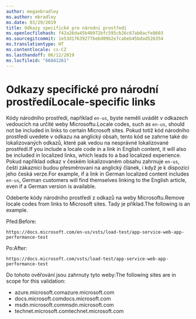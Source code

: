 ```yaml
---
author: meganbradley
ms.author: mbradley
ms.date: 03/29/2019
title: Odkazy specifické pro národní prostředí
ms.openlocfilehash: f42a26da45b48972bfc595cb26c67ab0acfe8603
ms.sourcegitcommit: 1e53d17639277bebd89b2e7cabeb45bdad526354
ms.translationtype: HT
ms.contentlocale: cs-CZ
ms.lasthandoff: 06/12/2019
ms.locfileid: "66841261"
---
```

# <a name="locale-specific-links"></a><span data-ttu-id="ba722-102">Odkazy specifické pro národní prostředí</span><span class="sxs-lookup"><span data-stu-id="ba722-102">Locale-specific links</span></span>

<span data-ttu-id="ba722-103">Kódy národního prostředí, například `en-us`, byste neměli uvádět v odkazech vedoucích na určité weby Microsoftu.</span><span class="sxs-lookup"><span data-stu-id="ba722-103">Locale codes, such as `en-us`, should not be included in links to certain Microsoft sites.</span></span> <span data-ttu-id="ba722-104">Pokud totiž kód národního prostředí uvedete v odkazu na anglický obsah, tento kód se zahrne také do lokalizovaných odkazů, které pak vedou na nesprávné lokalizované prostředí.</span><span class="sxs-lookup"><span data-stu-id="ba722-104">If you include a locale code in a link in English content, it will also be included in localized links, which leads to a bad localized experience.</span></span> <span data-ttu-id="ba722-105">Pokud například odkaz v českém lokalizovaném obsahu zahrnuje `en-us`, čeští zákazníci budou přesměrovaní na anglický článek, i když je k dispozici jeho česká verze.</span><span class="sxs-lookup"><span data-stu-id="ba722-105">For example, if a link in German localized content includes `en-us`, German customers will find themselves linking to the English article, even if a German version is available.</span></span>

<span data-ttu-id="ba722-106">Odeberte kódy národního prostředí z odkazů na weby Microsoftu.</span><span class="sxs-lookup"><span data-stu-id="ba722-106">Remove locale codes from links to Microsoft sites.</span></span> <span data-ttu-id="ba722-107">Tady je příklad.</span><span class="sxs-lookup"><span data-stu-id="ba722-107">The following is an example.</span></span>

<span data-ttu-id="ba722-108">Před:</span><span class="sxs-lookup"><span data-stu-id="ba722-108">Before:</span></span>

`https://docs.microsoft.com/en-us/vsts/load-test/app-service-web-app-performance-test`

<span data-ttu-id="ba722-109">Po:</span><span class="sxs-lookup"><span data-stu-id="ba722-109">After:</span></span>

`https://docs.microsoft.com/vsts/load-test/app-service-web-app-performance-test`

<span data-ttu-id="ba722-110">Do tohoto ověřování jsou zahrnuty tyto weby:</span><span class="sxs-lookup"><span data-stu-id="ba722-110">The following sites are in scope for this validation:</span></span>

- <span data-ttu-id="ba722-111">azure.microsoft.com</span><span class="sxs-lookup"><span data-stu-id="ba722-111">azure.microsoft.com</span></span>
- <span data-ttu-id="ba722-112">docs.microsoft.com</span><span class="sxs-lookup"><span data-stu-id="ba722-112">docs.microsoft.com</span></span>
- <span data-ttu-id="ba722-113">msdn.microsoft.com</span><span class="sxs-lookup"><span data-stu-id="ba722-113">msdn.microsoft.com</span></span>
- <span data-ttu-id="ba722-114">technet.microsoft.com</span><span class="sxs-lookup"><span data-stu-id="ba722-114">technet.microsoft.com</span></span>